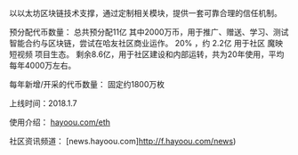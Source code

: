 以以太坊区块链技术支撑，通过定制相关模块，提供一套可靠合理的信任机制。

预分配代币数量：
总共预分配11亿
其中2000万币，用于推广、赠送、学习、测试智能合约与区块链，尝试在哈友社区商业运作。
20% ，约 2.2亿 用于社区 魔映短视频 项目生态。
剩余8.6亿，用于社区建设和内部运转，共为20年使用，平均每年4000万左右。

每年新增/开采的代币数量：
固定约1800万枚

上线时间：2018.1.7

使用介绍：
[hayoou.com/eth](http://hayoou.com/eth)


社区资讯频道：
[news.hayoou.com]http://f.hayoou.com/news)
